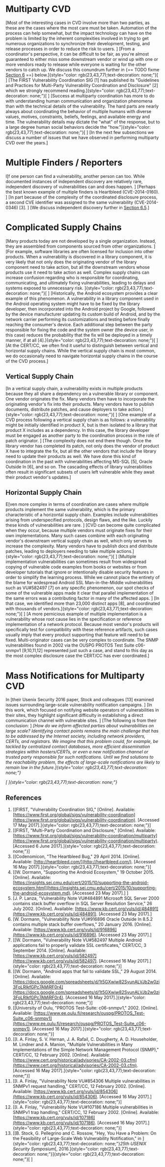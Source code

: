 # Multiparty CVD

[Most of the interesting cases in CVD involve more than two parties, as
these are the cases where the most care must be taken. Automation of the
process can help somewhat, but the impact technology can have on the
problem is limited by the inherent complexities involved in trying to
get numerous organizations to synchronize their development, testing,
and release processes in order to reduce the risk to users.
]
[From a coordinator's perspective, it can be difficult to be fair, as
you're almost guaranteed to either miss some downstream vendor or wind
up with one or more vendors ready to release while everyone is waiting
for the other vendors to catch up. We discuss this conundrum further in
{== TODO fixme [Section 6](6.-Troubleshooting-CVD_47677482.md) ==}
below.]{style="color: rgb(23,43,77);text-decoration: none;"}[
]
[The FIRST Vulnerability Coordination SIG \[1\] has published its
"Guidelines and Practices for Multi-Party Vulnerability Coordination
and Disclosure" \[2\] which we strongly recommend
reading.]{style="color: rgb(23,43,77);text-decoration: none;"}[
]
[Success at multiparty coordination has more to do with understanding
human communication and organization phenomena than with the technical
details of the vulnerability. The hard parts are nearly always about
coordinating the behavior of multiple humans with diverse values,
motives, constraints, beliefs, feelings, and available energy and time.
The vulnerability details may dictate the "what" of the response, but
to a large degree human social behaviors decide the
"how."]{style="color: rgb(23,43,77);text-decoration: none;"}[
]
[In the next few subsections we discuss a number of issues that we have
observed in performing multiparty CVD over the
years.]
# Multiple Finders / Reporters
I[f one person can find a vulnerability, another person can too. While
documented instances of independent discovery are relatively rare,
independent discovery of vulnerabilities can and does happen.
]
[Perhaps the best known example of multiple finders is Heartbleed
(CVE-2014-0160). ]
[In part because of the complexity of the coordinated disclosure
process, a second CVE identifier was assigned to the same vulnerability
(CVE-2014-0346) \[3\].
]
[We discuss independent discovery further in [Section
6.5](6.5-Independent-Discovery_47677487.md).]
# Complicated Supply Chains
[Many products today are not developed by a single organization.
Instead, they are assembled from components sourced from other
organizations. ]
[For example, software libraries are often licensed for inclusion into
other products. When a vulnerability is discovered in a library
component, it is very likely that not only does the originating vendor
of the library component need to take action, but all the downstream
vendors whose products use it need to take action as well. Complex
supply chains can increase confusion regarding who is responsible for
coordinating, communicating, and ultimately fixing vulnerabilities,
leading to delays and systems exposed to unnecessary
risk. ]{style="color: rgb(23,43,77);text-decoration: none;"}[
]
[Historically, the Android ecosystem provides a clear example of this
phenomenon. A vulnerability in a library component used in the Android
operating system might have to be fixed by the library developer, then
incorporated into the Android project by Google, followed by the device
manufacturer updating its custom build of Android, and by the network
carrier performing its customizations and testing before finally
reaching the consumer's device. Each additional step between the party
responsible for fixing the code and the system owner (the device user,
in this case) reduces the probability that the fix will be deployed in a
timely manner, if at all
\[4\].]{style="color: rgb(23,43,77);text-decoration: none;"}[
]
[At the CERT/CC, we often find it useful to distinguish between vertical
and horizontal supply chains. While the vertical supply chain is most
common, we do occasionally need to navigate horizontal supply chains in
the course of the CVD
process.]
## Vertical Supply Chain
[In a vertical supply chain, a vulnerability exists in multiple products
because they all share a dependency on a vulnerable library or
component. One vendor originates the fix. Many vendors then have to
incorporate the originating vendor's fix into their products. Many
vendors have to publish documents, distribute patches, and cause
deployers to take
action.]{style="color: rgb(23,43,77);text-decoration: none;"}[
]
[One example of a CVD process following a vertical supply chain is as
follows: a vulnerability might be initially identified in product X, but
is then isolated to a library that product X includes as a dependency.
In this case, the library developer must be engaged as another party to
the coordination process in the role of patch originator.
]
[The complexity does not end there though. Once the library vendor has
completed its patch, not only does the vendor of product X have to
integrate the fix, but all the other vendors that include the library
need to update their products as well. We have done this kind of
coordination in the past with vulnerabilities affecting MS-SQL \[5\],
Oracle Outside In \[6\], and so on. The cascading effects of library
vulnerabilities often result in significant subsets of users left
vulnerable while they await their product vendor's
updates.]
## Horizontal Supply Chain
E[ven more complex in terms of coordination are cases where multiple
products implement the same vulnerability, which is the primary
characteristic of a horizontal supply chain. Examples include
vulnerabilities arising from underspecified protocols, design flaws, and
the like. Luckily these kinds of vulnerabilities are rare.
]
[CVD can become quite complicated when they occur, because multiple
vendors must originate fixes for their own implementations. Many such
cases combine with each originating vendor's downstream vertical supply
chain as well, which only serves to increase the complexity. Many
vendors have to publish docs and distribute patches, leading to
deployers needing to take multiple
actions.]{style="color: rgb(23,43,77);text-decoration: none;"}[
]
[Multiple implementation vulnerabilities can sometimes result from
widespread copying of vulnerable code examples from books or websites or
from developer tutorials that ignore or intentionally disable security
features in order to simplify the learning process. While we cannot
place the entirety of the blame for widespread Android SSL
Man-in-the-Middle vulnerabilities such as VU#582497 \[7\] on any
specific phenomenon, our spot checks of some of the vulnerable apps made
it clear that parallel implementation of the same errors was a
contributing factor in many of the affected apps.
]
[In that case, we identified more than 23,000 distinct apps \[8\], and
coordinated with thousands of
vendors.]{style="color: rgb(23,43,77);text-decoration: none;"}[
]
[A more pernicious example of multiple implementation is a vulnerability
whose root cause lies in the specification or reference implementation
of a network protocol. Because most vendor's products will specifically
test for compatibility with these reference artifacts, such cases
usually imply that every product supporting that feature will need to be
fixed. Multi-originator cases can be very complex to coordinate. The
SNMP vulnerabilities found in 2002 via the OUSPG PROTOS Test Suite
c06-snmpv1 \[9,10,11,12\] represented just such a case, and stand to
this day as the most complex disclosure case the CERT/CC has ever
coordinated.]
# Mass Notifications for Multiparty CVD
In [their Usenix Security 2016 paper, Stock and colleagues \[13\]
examined issues surrounding large-scale vulnerability notification
campaigns. ]
[In this work, which focused on notifying website operators of
vulnerabilities in their sites, they highlight significant difficulty in
establishing a direct communication channel with vulnerable sites.
]
[The following is from their conclusion:
]
*[How do we inform affected parties about vulnerabilities on large
scale? Identifying contact points remains the main challenge that has to
be addressed by the Internet society, including network providers,
CERTs, and registrars. We imagine that this problem could, for example,
be tackled by centralized contact databases, more efficient
dissemination strategies within hosters/CERTs, or even a new
notification channel or trusted party responsible for such
notifications. Until we find solutions to the reachability problem, the
effects of large-scale notifications are likely to remain low in the
future.]{style="color: rgb(23,43,77);text-decoration: none;"}*






*[
]{style="color: rgb(23,43,77);text-decoration: none;"}*

## References
1.  [[FIRST, "Vulnerability Coordination SIG," \[Online\]. Available:
    [https://www.first.org/global/sigs/vulnerability-coordination](https://www.first.org/global/sigs/vulnerability-coordination). \[Accessed 17 May
    2017\].]{style="color: rgb(23,43,77);text-decoration: none;"}]
2.  [[FIRST, "Multi-Party Coordination and Disclosure," \[Online\].
    Available:
    [https://www.first.org/global/sigs/vulnerability-coordination/multiparty](https://www.first.org/global/sigs/vulnerability-coordination/multiparty). \[Accessed 6 June
    2017\].]{style="color: rgb(23,43,77);text-decoration: none;"}]
3.  [[Codenomicon, "The Heartbleed Bug," 29 April 2014. \[Online\].
    Available:
    [http://heartbleed.com/](http://heartbleed.com/). \[Accessed 16 May
    2017\].]{style="color: rgb(23,43,77);text-decoration: none;"}]
4.  [[W. Dormann, "Supporting the Android Ecosystem," 19 October 2015.
    \[Online\]. Available:
    [https://insights.sei.cmu.edu/cert/2015/10/supporting-the-android-ecosystem.html](https://insights.sei.cmu.edu/cert/2015/10/supporting-the-android-ecosystem.md). \[Accessed 23 May
    2017\].]    ]
5.  [J. P. Lanza, "Vulnerability Note VU#484891 Microsoft SQL Server
    2000 contains stack buffer overflow in SQL Server Resolution
    Service," 26 July 2002. \[Online\]. Available:
    [https://www.kb.cert.org/vuls/id/484891](https://www.kb.cert.org/vuls/id/484891). \[Accessed 23 May
    2017\].]
6.  [W. Dormann, "Vulnerability Note VU#916896 Oracle Outside In 8.5.2
    contains multiple stack buffer overflows," 20 January 2016.
    \[Online\]. Available:
    [https://www.kb.cert.org/vuls/id/916896](https://www.kb.cert.org/vuls/id/916896). \[Accessed 23 May
    2017\].]
7.  [[W. Dormann, "Vulnerability Note VU#582497 Multiple Android
    applications fail to properly validate SSL certificates," CERT/CC,
    3 September 2014. \[Online\]. Available:
    [https://www.kb.cert.org/vuls/id/582497](https://www.kb.cert.org/vuls/id/582497). \[Accessed 16 May
    2017\].]{style="color: rgb(23,43,77);text-decoration: none;"}]
8.  [[W. Dormann, "Android apps that fail to validate SSL," 29
    August 2014. \[Online\]. Available:
    [https://docs.google.com/spreadsheets/d/1t5GXwjw82SyunALVJb2w0zi3FoLRIkfGPc7AMjRF0r4](https://docs.google.com/spreadsheets/d/1t5GXwjw82SyunALVJb2w0zi3FoLRIkfGPc7AMjRF0r4). \[Accessed 16 May
    2017\].]{style="color: rgb(23,43,77);text-decoration: none;"}]
9.  [[University of Oulu, "PROTOS Test-Suite: c06-snmpv1," 2002.
    \[Online\]. Available:
    [https://www.ee.oulu.fi/research/ouspg/PROTOS_Test-Suite_c06-snmpv1](https://www.ee.oulu.fi/research/ouspg/PROTOS_Test-Suite_c06-snmpv1). \[Accessed 16 May
    2017\].]{style="color: rgb(23,43,77);text-decoration: none;"}]
10. [[I. A. Finlay, S. V. Hernan, J. A. Rafail, C. Dougherty, A. D.
    Householder, M. Lindner and A. Manion, "Multiple Vulnerabilities in
    Many Implementations of the Simple Network Management Protocol
    (SNMP)," CERT/CC, 12 February 2002. \[Online\]. Available:
    [https://www.cert.org/historical/advisories/CA-2002-03.cfm](https://www.cert.org/historical/advisories/CA-2002-03.cfm). \[Accessed 16 May
    2017\].]{style="color: rgb(23,43,77);text-decoration: none;"}]
11. [[I. A. Finlay, "Vulnerability Note VU#854306 Multiple
    vulnerabilities in SNMPv1 request handling," CERT/CC, 12
    February 2002. \[Online\]. Available:
    [https://www.kb.cert.org/vuls/id/854306](https://www.kb.cert.org/vuls/id/854306). \[Accessed 16 May
    2017\].]{style="color: rgb(23,43,77);text-decoration: none;"}]
12. [[I. A. Finlay, "Vulnerability Note VU#107186 Multiple
    vulnerabilities in SNMPv1 trap handling," CERT/CC, 12
    February 2002. \[Online\]. Available:
    [https://www.kb.cert.org/vuls/id/107186](https://www.kb.cert.org/vuls/id/107186). \[Accessed 16 May
    2017\].]{style="color: rgb(23,43,77);text-decoration: none;"}]
13. [[B. Stock, G. Pellegrino and C. Rossow, "Hey, You Have a Problem:
    On the Feasibility of Large-Scale Web Vulnerability Notification,"
    in ]{style="color: rgb(23,43,77);text-decoration: none;"}*25th
    USENIX Security Symposium*[,
    2016.]{style="color: rgb(23,43,77);text-decoration: none;"}]{style="color: rgb(23,43,77);text-decoration: none;"}[
    ]
